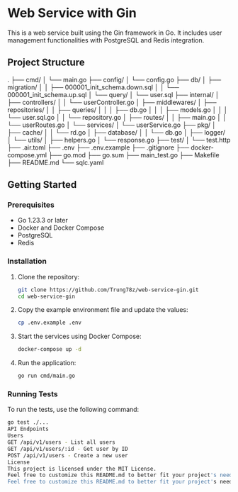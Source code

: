 # Web Service with Gin

This is a web service built using the Gin framework in Go. It includes user management functionalities with PostgreSQL and Redis integration.

## Project Structure
. ├── cmd/ │ └── main.go ├── config/ │ └── config.go ├── db/ │ ├── migration/ │ │ ├── 000001_init_schema.down.sql │ │ └── 000001_init_schema.up.sql │ └── query/ │ └── user.sql ├── internal/ │ ├── controllers/ │ │ └── userController.go │ ├── middlewares/ │ ├── repositories/ │ │ ├── queries/ │ │ │ ├── db.go │ │ │ ├── models.go │ │ │ └── user.sql.go │ │ └── repository.go │ ├── routes/ │ │ ├── main.go │ │ └── userRoutes.go │ └── services/ │ └── userService.go ├── pkg/ │ ├── cache/ │ │ └── rd.go │ ├── database/ │ │ └── db.go │ ├── logger/ │ └── utils/ │ ├── helpers.go │ └── response.go ├── test/ │ └── test.http ├── .air.toml ├── .env ├── .env.example ├── .gitignore ├── docker-compose.yml ├── go.mod ├── go.sum ├── main_test.go ├── Makefile ├── README.md └── sqlc.yaml

## Getting Started

### Prerequisites

- Go 1.23.3 or later
- Docker and Docker Compose
- PostgreSQL
- Redis

### Installation

1. Clone the repository:
    ```sh
    git clone https://github.com/Trung78z/web-service-gin.git
    cd web-service-gin
    ```

2. Copy the example environment file and update the values:
    ```sh
    cp .env.example .env
    ```

3. Start the services using Docker Compose:
    ```sh
    docker-compose up -d
    ```

4. Run the application:
    ```sh
    go run cmd/main.go
    ```

### Running Tests

To run the tests, use the following command:
```sh
go test ./...
API Endpoints
Users
GET /api/v1/users - List all users
GET /api/v1/users/:id - Get user by ID
POST /api/v1/users - Create a new user
License
This project is licensed under the MIT License.
Feel free to customize this README.md to better fit your project's needs.
Feel free to customize this README.md to better fit your project's needs.